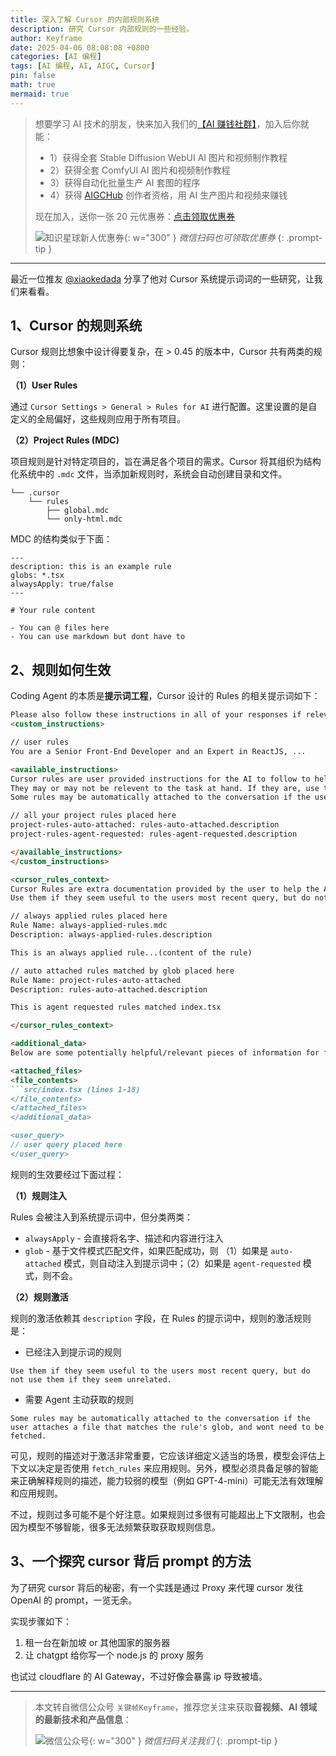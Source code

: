 ```yaml
---
title: 深入了解 Cursor 的内部规则系统
description: 研究 Cursor 内部规则的一些经验。
author: Keyframe
date: 2025-04-06 08:08:08 +0800
categories: [AI 编程]
tags: [AI 编程, AI, AIGC, Cursor]
pin: false
math: true
mermaid: true
---
```



>想要学习 AI 技术的朋友，快来加入我们的<a href="https://t.zsxq.com/nd3Wj" target="_blank" rel="noopener noreferrer">【AI 赚钱社群】</a>，加入后你就能：
>
>- 1）获得全套 Stable Diffusion WebUI AI 图片和视频制作教程
>- 2）获得全套 ComfyUI AI 图片和视频制作教程
>- 3）获得自动化批量生产 AI 套图的程序
>- 4）获得 <a href="https://www.aigchub.ai" target="_blank" rel="noopener noreferrer">AIGCHub</a> 创作者资格，用 AI 生产图片和视频来赚钱
>
>现在加入，送你一张 20 元优惠券：<a href="https://t.zsxq.com/nd3Wj" target="_blank" rel="noopener noreferrer">点击领取优惠券</a>
>
>![知识星球新人优惠券](assets/img/aigc-zsxq-coupon.png){: w="300" }
>_微信扫码也可领取优惠券_
{: .prompt-tip }

---

最近一位推友 [@xiaokedada](https://x.com/xiaokedada/status/1908530319856460282?s=46&t=f08eAX6xkfMpRQuEJ6qyQA "@xiaokedada") 分享了他对 Cursor 系统提示词词的一些研究，让我们来看看。


## 1、Cursor 的规则系统

Cursor 规则比想象中设计得要复杂，在 > 0.45 的版本中，Cursor 共有两类的规则：

**（1）User Rules**

通过 `Cursor Settings > General > Rules for AI` 进行配置。这里设置的是自定义的全局偏好，这些规则应用于所有项目。

**（2）Project Rules (MDC)**

项目规则是针对特定项目的，旨在满足各个项目的需求。Cursor 将其组织为结构化系统中的 `.mdc` 文件，当添加新规则时，系统会自动创建目录和文件。

```
└── .cursor
    └── rules
        ├── global.mdc
        └── only-html.mdc
```

MDC 的结构类似于下面：

```
---
description: this is an example rule
globs: *.tsx
alwaysApply: true/false
---

# Your rule content

- You can @ files here
- You can use markdown but dont have to
```

## 2、规则如何生效

Coding Agent 的本质是**提示词工程**，Cursor 设计的 Rules 的相关提示词如下：

```md
Please also follow these instructions in all of your responses if relevant to my query. No need to acknowledge these instructions directly in your response.
<custom_instructions>

// user rules
You are a Senior Front-End Developer and an Expert in ReactJS, ...

<available_instructions>
Cursor rules are user provided instructions for the AI to follow to help work with the codebase.
They may or may not be relevent to the task at hand. If they are, use the fetch_rules tool to fetch the full rule.
Some rules may be automatically attached to the conversation if the user attaches a file that matches the rule's glob, and wont need to be fetched.

// all your project rules placed here
project-rules-auto-attached: rules-auto-attached.description
project-rules-agent-requested: rules-agent-requested.description

</available_instructions>
</custom_instructions>

<cursor_rules_context>
Cursor Rules are extra documentation provided by the user to help the AI understand the codebase.
Use them if they seem useful to the users most recent query, but do not use them if they seem unrelated.

// always applied rules placed here
Rule Name: always-applied-rules.mdc
Description: always-applied-rules.description

This is an always applied rule...(content of the rule)

// auto attached rules matched by glob placed here
Rule Name: project-rules-auto-attached
Description: rules-auto-attached.description

This is agent requested rules matched index.tsx

</cursor_rules_context>

<additional_data>
Below are some potentially helpful/relevant pieces of information for figuring out to respond

<attached_files>
<file_contents>
```src/index.tsx (lines 1-18)
</file_contents>
</attached_files>
</additional_data>

<user_query>
// user query placed here
</user_query>
```

规则的生效要经过下面过程：

**（1）规则注入**

Rules 会被注入到系统提示词中，但分类两类：

- `alwaysApply` - 会直接将名字、描述和内容进行注入
- `glob`  - 基于文件模式匹配文件，如果匹配成功，则 （1）如果是 `auto-attached` 模式，则自动注入到提示词中；（2）如果是 `agent-requested` 模式，则不会。

**（2）规则激活**

规则的激活依赖其 `description` 字段，在 Rules 的提示词中，规则的激活规则是：

- 已经注入到提示词的规则

```
Use them if they seem useful to the users most recent query, but do not use them if they seem unrelated.
```

- 需要 Agent 主动获取的规则

```
Some rules may be automatically attached to the conversation if the user attaches a file that matches the rule's glob, and wont need to be fetched.
```

可见，规则的描述对于激活非常重要，它应该详细定义适当的场景，模型会评估上下文以决定是否使用 `fetch_rules` 来应用规则。另外，模型必须具备足够的智能来正确解释规则的描述，能力较弱的模型（例如 GPT-4-mini）可能无法有效理解和应用规则。

不过，规则过多可能不是个好注意。如果规则过多很有可能超出上下文限制，也会因为模型不够智能，很多无法频繁获取获取规则信息。



## 3、一个探究 cursor 背后 prompt 的方法

为了研究 cursor 背后的秘密，有一个实践是通过 Proxy 来代理 cursor 发往 OpenAI 的 prompt，一览无余。

实现步骤如下：

1. 租一台在新加坡 or 其他国家的服务器
2. 让 chatgpt 给你写一个 node.js 的 proxy 服务

也试过 cloudflare 的 AI Gateway，不过好像会暴露 ip 导致被墙。





---

> 本文转自微信公众号 `关键帧Keyframe`，推荐您关注来获取**音视频、AI 领域的最新技术和产品信息**：
>
>![微信公众号](assets/img/keyframe-mp.jpg){: w="300" }
>_微信扫码关注我们_
{: .prompt-tip }

